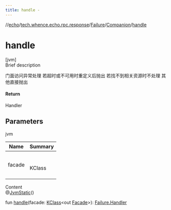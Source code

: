 ```yaml
---
title: handle -
---
```

//[echo](../../../index.md)/[tech.whence.echo.rpc.response](../../index.md)/[Failure](../index.md)/[Companion](index.md)/[handle](handle.md)



# handle  
[jvm]  
Brief description  


门面访问异常处理 若超时或不可用时重定义后抛出 若找不到相关资源时不处理 其他直接抛出



#### Return  


Handler



## Parameters  
  
jvm  
  
|  Name|  Summary| 
|---|---|
| facade| <br><br>KClass<out Facade><br><br>
  
  
Content  
@[JvmStatic](https://kotlinlang.org/api/latest/jvm/stdlib/kotlin.jvm/-jvm-static/index.html)()  
  
fun [handle](handle.md)(facade: [KClass](https://kotlinlang.org/api/latest/jvm/stdlib/kotlin.reflect/-k-class/index.html)<out [Facade](../../../tech.whence.echo.rpc/-facade/index.md)>): [Failure.Handler](../-handler/index.md)  




